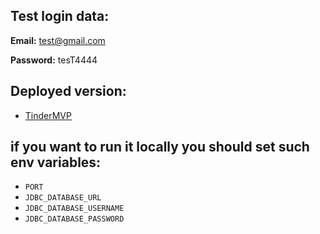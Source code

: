## Test login data:

**Email:** test@gmail.com

**Password:** tesT4444

## Deployed version:
- [TinderMVP](https://tinder-java.herokuapp.com)

## if you want to run it locally you should set such env variables:
- `PORT`
- `JDBC_DATABASE_URL`
- `JDBC_DATABASE_USERNAME`
- `JDBC_DATABASE_PASSWORD`
